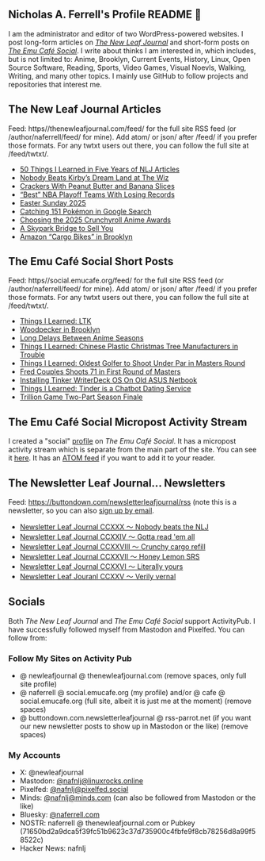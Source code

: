 ## Nicholas A. Ferrell's Profile README 👋

I am the administrator and editor of two WordPress-powered websites. I post long-form articles on [*The New Leaf Journal*](https://thenewleafjournal.com/) and short-form posts on [*The Emu Café Social*](https://social.emucafe.org/). I write about thinks I am interested in, which includes, but is not limited to: Anime, Brooklyn, Current Events, History, Linux, Open Source Software, Reading, Sports, Video Games, Visual Noevls, Walking, Writing, and many other topics. I mainly use GitHub to follow projects and repositories that interest me.

## The New Leaf Journal Articles

Feed: https//thenewleafjournal.com/feed/ for the full site RSS feed (or /author/naferrell/feed/ for mine). Add atom/ or json/ after /feed/ if you prefer those formats. For any twtxt users out there, you can follow the full site at /feed/twtxt/.

<!-- BLOG-POST-LIST:START -->
- [50 Things I Learned in Five Years of NLJ Articles](https://thenewleafjournal.com/50-things-i-learned-in-five-years-of-nlj-articles/)
- [Nobody Beats Kirby’s Dream Land at The Wiz](https://thenewleafjournal.com/nobody-beats-kirbys-dream-land-at-the-wiz/)
- [Crackers With Peanut Butter and Banana Slices](https://thenewleafjournal.com/crackers-with-peanut-butter-and-banana-slices/)
- [“Best” NBA Playoff Teams With Losing Records](https://thenewleafjournal.com/best-nba-playoff-teams-with-losing-records/)
- [Easter Sunday 2025](https://thenewleafjournal.com/easter-sunday-2025/)
- [Catching 151 Pokémon in Google Search](https://thenewleafjournal.com/catching-151-pokemon-in-google-search-04-17-25/)
- [Choosing the 2025 Crunchyroll Anime Awards](https://thenewleafjournal.com/choosing-the-2025-crunchyroll-anime-awards/)
- [A Skypark Bridge to Sell You](https://thenewleafjournal.com/a-skypark-bridge-to-sell-you/)
- [Amazon “Cargo Bikes” in Brooklyn](https://thenewleafjournal.com/amazon-cargo-bikes-in-brooklyn/)
<!-- BLOG-POST-LIST:END -->

## The Emu Café Social Short Posts

Feed: https//social.emucafe.org/feed/ for the full site RSS feed (or /author/naferrell/feed/ for mine). Add atom/ or json/ after /feed/ if you prefer those formats. For any twtxt users out there, you can follow the full site at /feed/twtxt/.

<!-- ECS-POST-LIST:START -->
- [Things I Learned: LTK](https://social.emucafe.org/naferrell/learning-about-ltk-2025-04-28/)
- [Woodpecker in Brooklyn](https://social.emucafe.org/naferrell/woodpecker-in-brooklyn-04-22-2025/)
- [Long Delays Between Anime Seasons](https://social.emucafe.org/naferrell/anime-delay-between-seasons/)
- [Things I Learned: Chinese Plastic Christmas Tree Manufacturers in Trouble](https://social.emucafe.org/naferrell/chinese-christmas-tree-tariffs-2025-04-11/)
- [Things I Learned: Oldest Golfer to Shoot Under Par in Masters Round](https://social.emucafe.org/naferrell/2025-04-10-couples-watson-masters/)
- [Fred Couples Shoots 71 in First Round of Masters](https://social.emucafe.org/naferrell/2025-04-10-couples-masters-71/)
- [Installing Tinker WriterDeck OS On Old ASUS Netbook](https://social.emucafe.org/naferrell/04-07-2025-tinker-writerdeck/)
- [Things I Learned: Tinder is a Chatbot Dating Service](https://social.emucafe.org/naferrell/tinder-chatbot-dates-03-07-25/)
- [Trillion Game Two-Part Season Finale](https://social.emucafe.org/naferrell/looking-forward-to-trillion-game-finale/)
<!-- ECS-POST-LIST:END -->

## The Emu Café Social Micropost Activity Stream

I created a "social" [profile](https://social.emucafe.org/patrons/naferrell/profile/) on *The Emu Café Social*. It has a micropost activity stream which is separate from the main part of the site. You can see it [here](https://social.emucafe.org/patrons/naferrell/). It has an [ATOM feed](https://social.emucafe.org/patrons/naferrell/activity/feed/atom/) if you want to add it to your reader.

## The Newsletter Leaf Journal... Newsletters

Feed: https://buttondown.com/newsletterleafjournal/rss (note this is a newsletter, so you can also [sign up by email](https://buttondown.com/newsletterleafjournal#subscribe-form).

<!-- NLLJ-POST-LIST:START -->
- [Newsletter Leaf Journal CCXXX 〜 Nobody beats the NLJ](https://buttondown.com/newsletterleafjournal/archive/230/)
- [Newsletter Leaf Journal CCXXIV 〜 Gotta read &#39;em all](https://buttondown.com/newsletterleafjournal/archive/229/)
- [Newsletter Leaf Journal CCXXVIII 〜 Crunchy cargo refill](https://buttondown.com/newsletterleafjournal/archive/228/)
- [Newsletter Leaf Journal CCXXVII 〜 Honey Lemon SRS](https://buttondown.com/newsletterleafjournal/archive/227/)
- [Newsletter Leaf Journal CCXXVI 〜 Literally yours](https://buttondown.com/newsletterleafjournal/archive/226/)
- [Newsletter Leaf Jouranl CCXXV 〜 Verily vernal](https://buttondown.com/newsletterleafjournal/archive/225/)
<!-- NLLJ-POST-LIST:END -->

## Socials

Both *The New Leaf Journal* and *The Emu Café Social* support ActivityPub. I have successfully followed myself from Mastodon and Pixelfed. You can follow from:

### Follow My Sites on Activity Pub

* @ newleafjournal @ thenewleafjournal.com (remove spaces, only full site profile)
* @ naferrell @ social.emucafe.org (my profile) and/or @ cafe @ social.emucafe.org (full site, albeit it is just me at the moment) (remove spaces)
* @ buttondown.com.newsletterleafjournal @ rss-parrot.net (if you want our new newsletter posts to show up in Mastodon or the like) (remove spaces)

### My Accounts

* X: @newleafjournal
* Mastodon: [@nafnlj@linuxrocks.online](https://linuxrocks.online/@nafnlj)
* Pixelfed: [@nafnlj@pixelfed.social](https://pixelfed.social/nafnlj)
* Minds: [@nafnlj@minds.com](https://www.minds.com/nafnlj/) (can also be followed from Mastodon or the like)
* Bluesky: [@naferrell.com](https://bsky.app/profile/naferrell.com)
* NOSTR: naferrell @ thenewleafjournal.com or Pubkey (71650bd2a9dca5f39fc51b9623c37d735900c4fbfe9f8cb78256d8a99f58522c)
* Hacker News: nafnlj 



<!--
**nafnlj/nafnlj** is a ✨ _special_ ✨ repository because its `README.md` (this file) appears on your GitHub profile.

Here are some ideas to get you started:

- 🔭 I’m currently working on ...
- 🌱 I’m currently learning ...
- 👯 I’m looking to collaborate on ...
- 🤔 I’m looking for help with ...
- 💬 Ask me about ...
- 📫 How to reach me: ...
- 😄 Pronouns: ...
- ⚡ Fun fact: ...
-->
